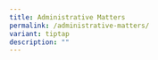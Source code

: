 ```yaml
---
title: Administrative Matters
permalink: /administrative-matters/
variant: tiptap
description: ""
---
```

